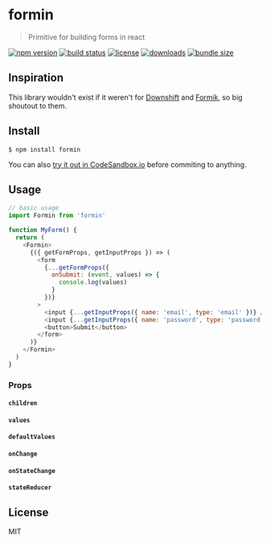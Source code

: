 # formin

> Primitive for building forms in react

[![npm version](https://badgen.net/npm/v/formin)](https://www.npmjs.com/package/formin)
[![build status](https://badgen.net/travis/alexandernanberg/formin)](https://travis-ci.org/alexandernanberg/formin)
[![license](https://badgen.net/npm/license/formin)](https://www.npmjs.com/package/formin)
[![downloads](https://badgen.net/npm/dm/formin)](https://www.npmjs.com/package/formin)
[![bundle size](https://badgen.net/bundlephobia/minzip/formin)](https://bundlephobia.com/result?p=formin)

## Inspiration
This library wouldn't exist if it weren't for [Downshift](https://github.com/paypal/downshift) and [Formik](https://github.com/jaredpalmer/formik), so big shoutout to them. 

## Install

```
$ npm install formin
```

You can also [try it out in CodeSandbox.io](https://codesandbox.io/s/mj1jr59nxp) before commiting to anything.

## Usage
```js
// basic usage
import Formin from 'formin'

function MyForm() {
  return (
    <Formin>
      {({ getFormProps, getInputProps }) => (
        <form 
          {...getFormProps({ 
            onSubmit: (event, values) => { 
              console.log(values)  
            } 
          })}
        >
          <input {...getInputProps({ name: 'email', type: 'email' })} />
          <input {...getInputProps({ name: 'password', type: 'password' })} />
          <button>Submit</button>
        </form>
      )}
    </Formin>
  )
}
```

### Props

#### `children`

#### `values`

#### `defaultValues`

#### `onChange`

#### `onStateChange`

#### `stateReducer`

## License

MIT
